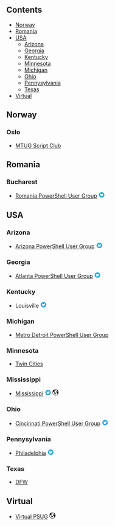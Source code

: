 
## Contents
* [Norway](#norway)
* [Romania](#romania)
* [USA](#usa)
  * [Arizona](#arizona)
  * [Georgia](#georgia)
  * [Kentucky](#kentucky)
  * [Minnesota](#minnesota)
  * [Michigan](#michigan)
  * [Ohio](#ohio)
  * [Pennysylvania](#pennysylvania)
  * [Texas](#texas)
* [Virtual](#virtual)

## Norway

### Oslo
- [MTUG Script Club](http://script-club.mtug.no)

## Romania

### Bucharest
- [Romania PowerShell User Group](https://www.meetup.com/Romanian-PowerShell-User-Group/) [![Twitter][Twitter Icon]](https://twitter.com/ROMANIAPUG)

## USA

### Arizona
- [Arizona PowerShell User Group](https://azpowershell.wordpress.com/) [![Twitter][Twitter Icon]](https://twitter.com/Azpowershell)

### Georgia
- [Atlanta PowerShell User Group](http://www.meetup.com/Atlanta-PowerShell-Users-Group/) [![Twitter][Twitter Icon]](https://twitter.com/ATLPUG)

### Kentucky
- Louisville [![Twitter][Twitter Icon]](https://twitter.com/louposh)

### Michigan
- [Metro Detroit PowerShell User Group](https://www.meetup.com/Metro-Detroit-PowerShell-Users-Group/)

### Minnesota
- [Twin Cities](http://www.meetup.com/Twin-Cities-PowerShell-User-Group)

### Mississippi
- [Mississippi](http://mspsug.com/) [![Twitter][Twitter Icon]](https://twitter.com/MSPSUG) ![Virtual][Virtual Icon]

### Ohio
- [Cincinnati PowerShell User Group](http://cincypowershell.org) [![Twitter][Twitter Icon]](https://twitter.com/cincypowershell)

### Pennysylvania
- [Philadelphia](http://phillyposh.org/) [![Twitter][Twitter Icon]](https://twitter.com/phillyposh)

### Texas
- [DFW](http://sp.ntpcug.org/PowerShell/default.aspx)

## Virtual
- [Virtual PSUG](https://slack.poshcode.org) ![Virtual][Virtual Icon]


[Twitter Icon]: https://github.com/cdhunt/PowerShellUserGroups-1/raw/master/media/twitter.png
[Virtual Icon]: https://github.com/cdhunt/PowerShellUserGroups-1/raw/master/media/world.png